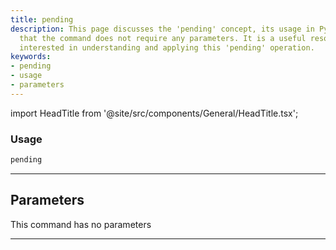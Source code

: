 ```yaml
---
title: pending
description: This page discusses the 'pending' concept, its usage in Python, and emphasizes
  that the command does not require any parameters. It is a useful resource for those
  interested in understanding and applying this 'pending' operation.
keywords:
- pending
- usage
- parameters
---
```


import HeadTitle from '@site/src/components/General/HeadTitle.tsx';

<HeadTitle title="portfolio/degiro/pending /brokers - Reference | OpenBB Terminal Docs" />



### Usage

```python
pending
```

---

## Parameters

This command has no parameters


---
